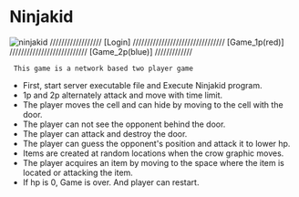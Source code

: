 # Ninjakid
![ninjakid](https://user-images.githubusercontent.com/42207679/53154138-6c363280-35fd-11e9-93cd-6f8edaac45ce.JPG)
////////////////// [Login] //////////////////////////////// [Game_1p(red)] /////////////////////////// [Game_2p(blue)] /////////////



  ```
   This game is a network based two player game 
   ```
   - First, start server executable file and Execute Ninjakid program.  
   - 1p and 2p alternately attack and move with time limit.  
   - The player moves the cell and can hide by moving to the cell with the door.
   - The player can not see the opponent behind the door.
   - The player can attack and destroy the door.
   - The player can guess the opponent's position and attack it to lower hp.  
   - Items are created at random locations when the crow graphic moves.
   - The player acquires an item by moving to the space where the item is located or attacking the item.
   - If hp is 0, Game is over. And player can restart.
